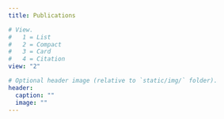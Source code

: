 ```yaml
---
title: Publications

# View.
#   1 = List
#   2 = Compact
#   3 = Card
#   4 = Citation
view: "2"

# Optional header image (relative to `static/img/` folder).
header:
  caption: ""
  image: ""
---
```

